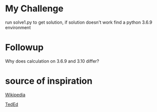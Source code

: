 # My Challenge

run solve1.py to get solution, if solution doesn't work find a python 3.6.9 environment

# Followup

Why does calculation on 3.6.9 and 3.10 differ?

# source of inspiration

[Wikipedia](https://en.wikipedia.org/wiki/Self-descriptive_number)

[TedEd](https://www.youtube.com/watch?v=lRfdMiURV4s)

